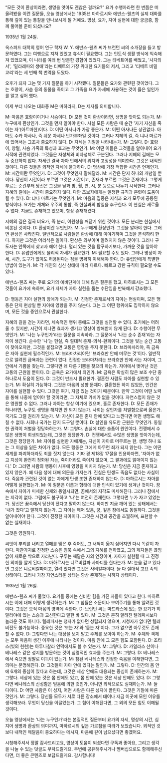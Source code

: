 “모든 것이 환상이라면,
생명을 앗아도 괜찮은 걸까요?”
요가 수행자라면 한 번쯤은 떠올려봤을 이런 질문들,
오늘 영상에서는 1935년 마하르시와 에반스-웬츠의 실제 대화를 통해 깊이 있는 통찰을 만나보시게 될 거예요.
명상,
요가,
자아 실현에 대한 궁금증,
함께 풀어볼 준비 되셨나요?


1935년 1월 24일.

옥스퍼드 대학의 영어 연구 학자 W.
Y.
에반스-웬츠 씨가 브런턴 씨의 소개장을 들고 방문하였다.
그는 여행으로 지쳐 있었고 휴식이 필요했다.
그는 인도식 생활 방식에 익숙해져 있었으며,
이 나라를 여러 번 방문한 경험이 있었다.
그는 티베트어를 배웠고,
'사자의 서',
'밀라레파의 생애'라는 티베트의 가장 위대한 요기들의 저서,
그리고 '티베트 비밀 교리'라는 세 번째 책 번역을 도왔다.

오후가 되자 그는 몇 가지 질문을 하기 시작했다.
질문들은 요가와 관련된 것이었다.
그는 호랑이,
사슴 등의 동물을 죽이고 그 가죽을 요가 자세에 사용하는 것이 옳은 일인가를 알고 싶어 했다.

이제 부터 나오는 대화중 M은 마하라지,
D는 제자를 의미합니다.

M: 마음은 호랑이이거나 사슴이다.
D: 모든 것이 환상이라면,
생명을 앗아도 되는가.
M: 누구에게 환상인가.
그것을 먼저 알아야 한다.
사실 모든 사람은 매 순간 '자기 자신을 죽이는 자'(아트마한)이다.
D: 어떤 아사나가 가장 좋은가.
M: 어떤 아사나든 상관없다.
아마도 수카 아사나,
즉 쉬운 자세나 반가부좌일 것이다.
그러나 지혜의 길,
즉 냐나 마르가에 있어서는 그조차 중요하지 않다.
D: 자세는 기질을 나타내는가.
M: 그렇다.
D: 호랑이,
양털,
사슴 가죽의 특성과 효과는 무엇인가.
M: 어떤 이들은 그것들을 알아내어 요가 서적에 관련지었다.
그것들은 자성체와 비자성체로 구분된다.
그러나 지혜의 길에는 모두 중요하지 않다.
자세란 결국 자아 안에서의 위치와 고정성을 의미한다.
그것은 내적인 것이다.
다른 것들은 외적인 자세에 불과하다.
D: 명상에 가장 적합한 시간은 언제인가.
M: 시간이란 무엇인가.
D: 그것이 무엇인지 말해달라.
M: 시간은 단지 하나의 개념일 뿐이다.
당신이 시간이라 부르면 그것은 시간이고,
존재라 부르면 그것은 존재이다.
그렇게 부르는 순간부터 당신은 그것을 낮과 밤,
월,
연,
시,
분 등으로 나누기 시작한다.
그러나 지혜의 길에는 시간이 중요하지 않다.
다만 초보자에게는 일정한 규칙과 훈련이 도움이 될 수 있다.
D: 냐나 마르가는 무엇인가.
M: 마음의 집중은 지식과 요가 모두에 공통된 방식이다.
요가는 개체와 우주의 통합,
즉 현실과의 합일을 추구한다.
이 현실은 새로울 수 없다.
지금도 존재하고 있으며,
항상 존재해왔다.

지혜의 길은 결국 비요가,
즉 분리,
이원성을 깨닫기 위한 것이다.
모든 분리는 현실에서 비롯된 것이다.
D: 환상이란 무엇인가.
M: 누구에게 환상인가.
그것을 알아야 한다.
그러면 환상은 사라진다.
일반적으로 사람들은 환상에 대해 이야기하며 그것을 분석하려 한다.
하지만 그것은 어리석은 일이다.
환상은 외부이며 알려지지 않은 것이다.
그러나 구도자는 안쪽에서 찾고자 해야 한다.
멀리 있는 것을 탐구하기보다,
가까운 것을 알아야 한다.
D: 유럽인에게도 물리적 자세가 필요한가.
M: 필요할 수도 있다.
그러나 명상이 자세,
시간,
도구가 없이도 허용된다는 점을 명확히 이해해야 한다.
D: 유럽인에게 특별한 방법이 있는가.
M: 각 개인의 심신 상태에 따라 다르다.
빠르고 강한 규칙이 필요할 수도 있다.

에반스-웬츠 씨는 주로 요가의 예비단계에 대해 많은 질문을 했고,
마하르시는 그 모든 것들이 요가에 속하며,
요가 자체가 자아 실현을 돕는 수단임을 반복해서 강조했다.

D: 행동은 자아 실현의 장애가 되는가.
M: 진정한 존재로서의 자아는 현실이며,
모든 행동은 단지 현상일 뿐 자아에 영향을 주지 않는다.
그는 그 어떤 행위에도 집착하지 않으며,
모든 것을 증인으로서 관찰한다.

지혜의 길을 걷는 자라면,
세속적인 행위 중에도 그것을 실천할 수 있다.
초기에는 어려울 수 있지만,
시간이 지나면 효과가 생기고 명상이 방해받지 않게 된다.
D: 수행이란 무엇인가.
M: '나는 누구인가'라는 질문을 지속하라.
그 질문에서 '나는 순수 존재'라는 자각이 생긴다.
순수한 '나'는 현실,
즉 절대적 존재-의식-환희이다.
그것을 잊는 순간 고통이 찾아오지만,
그것을 붙잡으면 고통은 영향을 주지 못한다.
D: 브라마차리야,
즉 금욕은 자아 실현에 필수적인가.
M: 브라마차리야란 '브라흐만 안에 머무는 것'이다.
일반적으로 알려진 금욕과는 관련이 없다.
진정한 브라마차리는 브라흐만 안에 사는 자이며,
그 안에서 기쁨을 찾는다.
그렇다면 왜 다른 기쁨을 찾으려 하는가.
자아에서 벗어난 것은 고통의 근원일 뿐이다.
D: 금욕은 요가에서 죄인가.
M: 금욕은 확실히 많은 보조 수단 중 하나로서 도움이 된다.
D: 그것이 반드시 필요한가.
결혼한 사람도 자아를 실현할 수 있는가.
M: 확실히 가능하다.
그것은 마음의 성향 문제다.
결혼했든 하지 않았든,
인간은 자아를 실현할 수 있다.
그것은 여기,
지금 있는 것이기 때문이다.
만약 그것이 어떤 노력을 통해 나중에 얻어야 할 것이라면,
그 자체로 가치가 없을 것이다.
자연스럽지 않은 것은 영원할 수 없다.
그러나 자아는 항상 여기에 있으며,
홀로 존재한다.
D: 모든 존재가 하나라면,
누구도 생명을 해치면 안 되지 않는가.
사회는 살인자를 처벌함으로써 옳은가.
국가도 그럴 권리가 있는가.
M: 자신이 모든 존재 안에 있다고 느낀다면 어떤 생명도 해칠 수 없다.
사회나 국가는 단지 도구일 뿐이다.
D: 살인을 유도한 근원은 무엇인가.
동일한 권력이 처벌을 정당화하는가.
M: 그렇다.
손실에 대한 슬픔이 원인이다.
전쟁에서 수많은 생명이 희생되었는데,
그것은 정당한가.
D: 전쟁에서도 수많은 생명을 앗아가는데,
그것은 정당한가.
M: 자아를 실현한 자에게는,
자신이 자아로 머무르는 한,
생명 하나 또는 그 이상을 잃든 차이가 없다.
모든 행동은 그에게 아무런 죄가 되지 않는다.
그는 어떤 세계를 파괴하더라도 죄를 짓지 않는다.
기따 경 제18장 17절을 인용하자면,
'자아가 없고 지성이 완전히 정화된 자는,
죽이더라도 죽이지 않으며,
그 결과에도 얽매이지 않는다.'
D: 그러면 사람의 행동이 사후에 영향을 미치지 않는가.
M: 당신은 지금 존재하고 있지 않은가.
왜 다음 생에 대해 의문을 가지는가.
진실은 탄생도 죽음도 없다는 사실이다.
죽음과 관련된 것이 없는 자에게 탄생 또한 존재하지 않는다.
D: 마하르시는 자아를 어떻게 실현했는가.
M: 이 질문은 이름과 형태에 대한 인식이 있기에 생겨난 것이다.
꿈속에서 자아가 미세한 신체와 동일시되면,
꿈에서의 지각도 미세해진다.
그러나 잠에서는 지각이 없다.
그럼에도 불구하고 '나'는 여전히 존재한다.
그렇다면 누가 자고 있었는가.
당신은 꿈속에서 당신이 잤다고 말하지 않는다.
하지만 지금 깨어 있는 상태에서는 '내가 잤다'고 말하지 않는가.
그 자아는 깨어 있음,
꿈,
깊은 잠에서도 동일하다.
그것을 알아내어야 한다.
그것이 진정한 자아이다.
그것은 시간과 공간을 초월하며,
표현할 수 없는 실재이다.

그것은 영원하다.

씨앗이 뿌리를 내리고 열매를 맺은 후 죽어도,
그 새싹이 옮겨 심어지면 다시 똑같이 자란다.
마찬가지로 진정한 스승은 침묵 속에서 그의 지혜를 전하였고,
그의 제자들은 끊임없이 새로운 싹으로 자라난다.
구루는 깨달은 자의 연장이며,
자아가 실현될 때 그 진정한 의미를 알게 된다.
D: 마하르시는 니르비칼파 사마디를 한다는가.
M: 눈을 감고 있다면 그것은 니르비칼파이고,
열려 있다면 그것은 사비칼파이다.
둘 다 절대적 고요 속의 상태이다.
그러나 가장 자연스러운 상태는 항상 존재하는 사하자 상태이다.

1935년 1월 26일.

에반스-웬츠 씨가 물었다.
요기들 중에는 신비한 힘을 가진 자들이 있다고 한다.
마하르시는 이에 대해 어떻게 생각하는가.
M: 그 힘들은 소문이나 보여주기를 통해 알려진 것이다.
그것은 오직 마음의 영역에 속한다.
D: 브런턴 씨는 마드라스에 있는 한 요기가 히말라야에 있는 스승과 교신한다고 말한 바 있다.
M: 그것은 흔히 알려진 텔레파시보다 놀라운 것도 아니다.
텔레파시는 청자가 없다면 성립되지 않으며,
시청자가 없다면 텔레비전도 불가능하다.
중요한 것은 '보는 자'와 '듣는 자'이다.
그가 없으면 아무것도 존재할 수 없다.
D: 그렇다면 나는 대상을 보지 말고 주체를 보아야 하는가.
M: 주체와 객체는 모두 마음이 생긴 이후에 나타나는 것이다.
마음 안에 그 모든 힘도 포함된다.
D: 조티스(빛의 현현)는 아루나찰라 언덕에서도 볼 수 있는가.
M: 그렇다.
D: 카일라스 산이나 베나레스 같은 성지를 방문하는 것이 심령적인 효과를 주는가.
M: 그렇다.
D: 베나레스에서 죽으면 정말로 이득이 있는가.
M: 참된 베나레스와 진정한 죽음을 이해한다면,
그 의미는 분명해진다.
D: 그것들이 자아 안에 있다는 말인가.
M: 그렇다.
D: 인간의 몸 안에 6개의 중심이 있다고 하는데,
그것은 세상 안에도 대응되는 중심이 존재하는가.
M: 그렇다.
세상에 있는 것은 몸 안에도 있고,
몸 안에 있는 것은 세상 안에도 있다.
D: 그렇다면 베나레스의 신성함은 믿음에 의한 것인가,
아니면 외적으로도 실재하는가.
M: 둘 다이다.
D: 어떤 사람은 이 성지,
어떤 사람은 다른 성지에 끌린다.
그것은 기질에 따른 것인가.
M: 그렇다.
당신들 모두가 서로 다른 장소에서 태어나 지금 이곳에 모인 이유를 생각해보라.
무엇이 당신을 이끌었는가.
그 힘이 이해된다면,
그 외의 모든 힘도 이해될 것이다.

오늘 영상에서는 ‘나는 누구인가’라는 본질적인 질문부터 요가의 자세,
명상의 시간,
심지어 생명과 환상의 의미까지,
마하르시의 깊은 가르침을 따라가 보았습니다.
외적인 것보다 내적인 깨달음이 중요하다는 메시지,
마음에 깊이 남으셨다면 좋겠어요.

시청해주셔서 정말 감사드리고요,
영상이 도움이 되셨다면 구독과 좋아요,
그리고 생각을 나눌 수 있는 덧글도 부탁드릴게요.
주변에 공유해주시거나 멤버십으로도 함께해주신다면,
더 좋은 콘텐츠로 보답드릴게요.
감사합니다!
